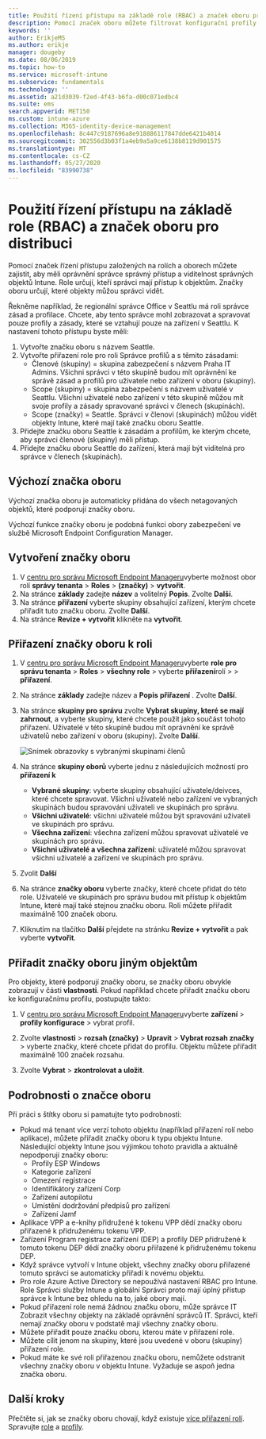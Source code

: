 ```yaml
---
title: Použití řízení přístupu na základě role (RBAC) a značek oboru pro distribuci v Intune | Microsoft Docs
description: Pomocí značek oboru můžete filtrovat konfigurační profily pro konkrétní role.
keywords: ''
author: ErikjeMS
ms.author: erikje
manager: dougeby
ms.date: 08/06/2019
ms.topic: how-to
ms.service: microsoft-intune
ms.subservice: fundamentals
ms.technology: ''
ms.assetid: a21d3039-f2ed-4f43-b6fa-d00c071edbc4
ms.suite: ems
search.appverid: MET150
ms.custom: intune-azure
ms.collection: M365-identity-device-management
ms.openlocfilehash: 8c447c9187696a8e918886117847dde6421b4014
ms.sourcegitcommit: 302556d3b03f1a4eb9a5a9ce6138b8119d901575
ms.translationtype: MT
ms.contentlocale: cs-CZ
ms.lasthandoff: 05/27/2020
ms.locfileid: "83990738"
---
```

# <a name="use-role-based-access-control-rbac-and-scope-tags-for-distributed-it"></a>Použití řízení přístupu na základě role (RBAC) a značek oboru pro distribuci

Pomocí značek řízení přístupu založených na rolích a oborech můžete zajistit, aby měli oprávnění správce správný přístup a viditelnost správných objektů Intune. Role určují, kteří správci mají přístup k objektům. Značky oboru určují, které objekty můžou správci vidět.

Řekněme například, že regionální správce Office v Seattlu má roli správce zásad a profilace. Chcete, aby tento správce mohl zobrazovat a spravovat pouze profily a zásady, které se vztahují pouze na zařízení v Seattlu. K nastavení tohoto přístupu byste měli:

1. Vytvořte značku oboru s názvem Seattle.
2. Vytvořte přiřazení role pro roli Správce profilů a s těmito zásadami: 
    - Členové (skupiny) = skupina zabezpečení s názvem Praha IT Admins. Všichni správci v této skupině budou mít oprávnění ke správě zásad a profilů pro uživatele nebo zařízení v oboru (skupiny).
    - Scope (skupiny) = skupina zabezpečení s názvem uživatelé v Seattlu. Všichni uživatelé nebo zařízení v této skupině můžou mít svoje profily a zásady spravované správci v členech (skupinách). 
    - Scope (značky) = Seattle. Správci v členovi (skupinách) můžou vidět objekty Intune, které mají také značku oboru Seattle.
3. Přidejte značku oboru Seattle k zásadám a profilům, ke kterým chcete, aby správci členové (skupiny) měli přístup.
4. Přidejte značku oboru Seattle do zařízení, která mají být viditelná pro správce v členech (skupinách). 

## <a name="default-scope-tag"></a>Výchozí značka oboru
Výchozí značka oboru je automaticky přidána do všech netagovaných objektů, které podporují značky oboru.

Výchozí funkce značky oboru je podobná funkci obory zabezpečení ve službě Microsoft Endpoint Configuration Manager. 

## <a name="to-create-a-scope-tag"></a>Vytvoření značky oboru

1. V [centru pro správu Microsoft Endpoint Manageru](https://go.microsoft.com/fwlink/?linkid=2109431)vyberte možnost obor rolí **správy tenanta**  >  **Roles**  >  **(značky)**  >  **vytvořit**.
2. Na stránce **základy** zadejte **název** a volitelný **Popis**. Zvolte **Další**.
3. Na stránce **přiřazení** vyberte skupiny obsahující zařízení, kterým chcete přiřadit tuto značku oboru. Zvolte **Další**.
4. Na stránce **Revize + vytvořit** klikněte na **vytvořit**.

## <a name="to-assign-a-scope-tag-to-a-role"></a>Přiřazení značky oboru k roli

1. V [centru pro správu Microsoft Endpoint Manageru](https://go.microsoft.com/fwlink/?linkid=2109431)vyberte **role pro správu tenanta**  >  **Roles**  >  **všechny role** > vyberte **přiřazení**rolí >  >  **přiřazení**.
2. Na stránce **základy** zadejte název a **Popis** **přiřazení** . Zvolte **Další**.
3. Na stránce **skupiny pro správu** zvolte **Vybrat skupiny, které se mají zahrnout**, a vyberte skupiny, které chcete použít jako součást tohoto přiřazení. Uživatelé v této skupině budou mít oprávnění ke správě uživatelů nebo zařízení v oboru (skupiny). Zvolte **Další**.

    ![Snímek obrazovky s vybranými skupinami členů](./media/scope-tags/select-member-groups.png)

4. Na stránce **skupiny oborů** vyberte jednu z následujících možností pro **přiřazení k**
    - **Vybrané skupiny**: vyberte skupiny obsahující uživatele/deivces, které chcete spravovat. Všichni uživatelé nebo zařízení ve vybraných skupinách budou spravováni uživateli ve skupinách pro správu.
    - **Všichni uživatelé**: všichni uživatelé můžou být spravováni uživateli ve skupinách pro správu.
    - **Všechna zařízení**: všechna zařízení můžou spravovat uživatelé ve skupinách pro správu.
    - **Všichni uživatelé a všechna zařízení**: uživatelé můžou spravovat všichni uživatelé a zařízení ve skupinách pro správu.

5. Zvolit **Další**
6. Na stránce **značky oboru** vyberte značky, které chcete přidat do této role. Uživatelé ve skupinách pro správu budou mít přístup k objektům Intune, které mají také stejnou značku oboru. Roli můžete přiřadit maximálně 100 značek oboru.
7. Kliknutím na tlačítko **Další** přejdete na stránku **Revize + vytvořit** a pak vyberte **vytvořit**.

## <a name="assign-scope-tags-to-other-objects"></a>Přiřadit značky oboru jiným objektům

Pro objekty, které podporují značky oboru, se značky oboru obvykle zobrazují v části **vlastnosti**. Pokud například chcete přiřadit značku oboru ke konfiguračnímu profilu, postupujte takto:

1. V [centru pro správu Microsoft Endpoint Manageru](https://go.microsoft.com/fwlink/?linkid=2109431)vyberte **zařízení**  >  **profily konfigurace** > vybrat profil.

2. Zvolte **vlastnosti**  >  **rozsah (značky)**  >  **Upravit**  >  **Vybrat rozsah značky** > vyberte značky, které chcete přidat do profilu. Objektu můžete přiřadit maximálně 100 značek rozsahu.
4. Zvolte **Vybrat**  >  **zkontrolovat a uložit**.

## <a name="scope-tag-details"></a>Podrobnosti o značce oboru
Při práci s štítky oboru si pamatujte tyto podrobnosti: 

- Pokud má tenant více verzí tohoto objektu (například přiřazení rolí nebo aplikace), můžete přiřadit značky oboru k typu objektu Intune.
  Následující objekty Intune jsou výjimkou tohoto pravidla a aktuálně nepodporují značky oboru:
    - Profily ESP Windows
    - Kategorie zařízení
    - Omezení registrace
    - Identifikátory zařízení Corp
    - Zařízení autopilotu
    - Umístění dodržování předpisů pro zařízení
    - Zařízení Jamf
- Aplikace VPP a e-knihy přidružené k tokenu VPP dědí značky oboru přiřazené k přidruženému tokenu VPP.
- Zařízení Program registrace zařízení (DEP) a profily DEP přidružené k tomuto tokenu DEP dědí značky oboru přiřazené k přidruženému tokenu DEP.
- Když správce vytvoří v Intune objekt, všechny značky oboru přiřazené tomuto správci se automaticky přiřadí k novému objektu.
- Pro role Azure Active Directory se nepoužívá nastavení RBAC pro Intune. Role Správci služby Intune a globální Správci proto mají úplný přístup správce k Intune bez ohledu na to, jaké obory mají.
- Pokud přiřazení role nemá žádnou značku oboru, může správce IT Zobrazit všechny objekty na základě oprávnění správců IT. Správci, kteří nemají značky oboru v podstatě mají všechny značky oboru.
- Můžete přiřadit pouze značku oboru, kterou máte v přiřazení role.
- Můžete cílit jenom na skupiny, které jsou uvedené v oboru (skupiny) přiřazení role.
- Pokud máte ke své roli přiřazenou značku oboru, nemůžete odstranit všechny značky oboru v objektu Intune. Vyžaduje se aspoň jedna značka oboru.

## <a name="next-steps"></a>Další kroky

Přečtěte si, jak se značky oboru chovají, když existuje [více přiřazení rolí](role-based-access-control.md#multiple-role-assignments).
Spravujte [role](role-based-access-control.md) a [profily](../configuration/device-profile-assign.md).


